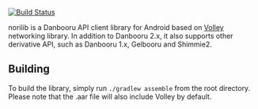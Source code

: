 [![Build Status](https://travis-ci.org/tjg1/norilib.png?branch=master)](https://travis-ci.org/tjg1/norilib)

norilib is a Danbooru API client library for Android based on [Volley](https://www.youtube.com/watch?v=yhv8l9F44qo) networking library. In addition to Danbooru 2.x, it also supports other derivative API, such as Danbooru 1.x, Gelbooru and Shimmie2.

Building
--------
To build the library, simply run `./gradlew assemble` from the root directory. Please note that the .aar file will also include Volley by default.
